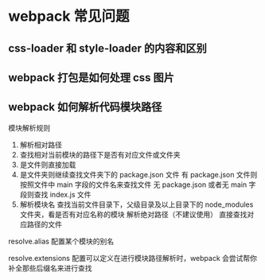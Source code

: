 # webpack 常见问题

## css-loader 和 style-loader 的内容和区别

## webpack 打包是如何处理 css 图片

## webpack 如何解析代码模块路径

模块解析规则

1. 解析相对路径
2. 查找相对当前模块的路径下是否有对应文件或文件夹
3. 是文件则直接加载
4. 是文件夹则继续查找文件夹下的 package.json 文件
   有 package.json 文件则按照文件中 main 字段的文件名来查找文件
   无 package.json 或者无 main 字段则查找 index.js 文件
5. 解析模块名
   查找当前文件目录下，父级目录及以上目录下的 node_modules 文件夹，看是否有对应名称的模块
   解析绝对路径（不建议使用）
   直接查找对应路径的文件

resolve.alias
配置某个模块的别名

resolve.extensions
配置可以定义在进行模块路径解析时，webpack 会尝试帮你补全那些后缀名来进行查找
